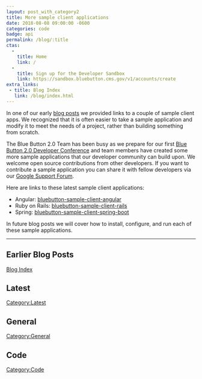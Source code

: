 ```yaml
---
layout: post_with_category2
title: More sample client applications 
date: 2018-08-08 09:00:00 -0600
categories: code
badge: api
permalink: /blog/:title
ctas:
  - 
    title: Home
    link: /
  -
    title: Sign up for the Developer Sandbox
    link: https://sandbox.bluebutton.cms.gov/v1/accounts/create
extra_links:
 - title: Blog Index
   link: /blog/index.html
---
```

In one of our early [blog posts](https://bluebutton.cms.gov/blog/Sample-Applications.html)
we provided links to a couple of sample client apps. We recognized that it is often 
easier to take a sample application and modify it to meet the needs of a project, 
rather than building something from scratch. 

The Blue Button 2.0 Team has been busy as we prepare for our first 
[Blue Button 2.0 Developer Conference](https://bluebutton.cms.gov/bb2dc18/) and team 
members have created some more sample applications that our developer community can 
build upon. We welcome open source contributions from other developers. If you want to
contribute a sample application you can share it with fellow developers via our 
[Google Support Forum](https://groups.google.com/forum/#!forum/Developer-group-for-cms-blue-button-api). 

Here are links to these latest sample client applications:

- Angular: <a href="https://github.com/CMSgov/bluebutton-sample-client-angular" target="_blank">bluebutton-sample-client-angular</a>
- Ruby on Rails: <a href="https://github.com/CMSgov/bluebutton-sample-client-rails" target="_blank">bluebutton-sample-client-rails</a>
- Spring: <a href="https://github.com/CMSgov/bluebutton-sample-client-spring-boot" target="_blank">bluebutton-sample-client-spring-boot</a>

In future blog posts we will cover how to install, configure, and run each of these 
sample applications.

---
## Earlier Blog Posts

[Blog Index](/blog/)

## Latest
[Category:Latest](/blog/category/latest.html)

## General
[Category:General](/blog/category/general.html)

## Code
[Category:Code](/blog/category/code.html)
